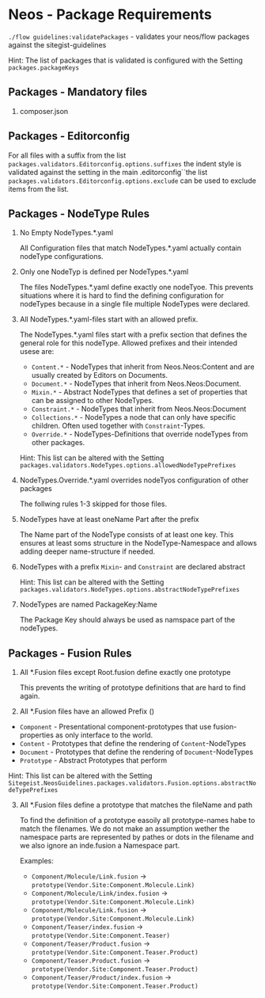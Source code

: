 # Neos -  Package Requirements

`./flow guidelines:validatePackages` - validates your neos/flow packages against the sitegist-guidelines

Hint: The list of packages that is validated is configured with the Setting `packages.packageKeys`

## Packages - Mandatory files

1. composer.json

## Packages - Editorconfig

For all files with a suffix from the list `packages.validators.Editorconfig.options.suffixes` 
the indent style is validated against the setting in the main .editorconfig``the list 
`packages.validators.Editorconfig.options.exclude` can be used to exclude items from the list.
 
## Packages - NodeType Rules

1. No Empty NodeTypes.*.yaml

   All Configuration files that match NodeTypes.*.yaml actually contain nodeType configurations.

2. Only one NodeTyp is defined per NodeTypes.*.yaml

   The files NodeTypes.*.yaml define exactly one nodeTyoe. This prevents situations where it is hard to find 
   the defining configuration for nodeTypes because in a single file multiple NodeTypes were declared.

3. All NodeTypes.*.yaml-files start with an allowed prefix.

   The NodeTypes.*.yaml files start with a prefix section that defines the general role for this nodeType. 
   Allowed prefixes and their intended usese are: 
   
   - `Content.*` - NodeTypes that inherit from Neos.Neos:Content and are usually created by Editors on Documents.  
   - `Document.*` - NodeTypes that inherit from Neos.Neos:Document.
   - `Mixin.*` - Abstract NodeTypes that defines a set of properties that can be assigned to other NodeTypes.
   - `Constraint.*` - NodeTypes that inherit from Neos.Neos:Document 
   - `Collections.*` - NodeTypes a node that can only have specific children. Often used together with `Constraint`-Types.
   - `Override.*` - NodeTypes-Definitions that override nodeTypes from other packages. 

   Hint: This list can be altered with the Setting `packages.validators.NodeTypes.options.allowedNodeTypePrefixes`

4. NodeTypes.Override.*.yaml overrides nodeTyos configuration of other packages

   The follwing rules 1-3 skipped for those files.

5. NodeTypes have at least oneName Part after the prefix

   The Name part of the NodeType consists of at least one key. This ensures at least soms structure in the 
   NodeType-Namespace and allows adding deeper name-structure if needed.

6. NodeTypes with a prefix `Mixin`- and `Constraint` are declared abstract

   Hint: This list can be altered with the Setting `packages.validators.NodeTypes.options.abstractNodeTypePrefixes`

7. NodeTypes are named PackageKey:Name

   The Package Key should always be used as namspace part of the nodeTypes.

## Packages - Fusion Rules

1. All *.Fusion files except Root.fusion define exactly one prototype

   This prevents the writing of prototype definitions that are hard to find again.

2. All *.Fusion files have an allowed Prefix ()

  - `Component` - Presentational component-prototypes that use fusion-properties as only interface to the world.
  - `Content` - Prototypes that define the rendering of `Content`-NodeTypes
  - `Document` - Prototypes that define the rendering of `Document`-NodeTypes
  - `Prototype` - Abstract Prototypes that perform 

Hint: This list can be altered with the Setting `Sitegeist.NeosGuidelines.packages.validators.Fusion.options.abstractNodeTypePrefixes`
  
3. All *.Fusion files define a prototype that matches the fileName and path

   To find the definition of a prototype easoily all prototype-names habe to match the filenames. 
   We do not make an assumption wether the namespace parts are represented by pathes or dots in the 
   filename and we also ignore an inde.fusion a Namespace part.
   
   Examples:
   
   -  `Component/Molecule/Link.fusion` -> `prototype(Vendor.Site:Component.Molecule.Link)`
   -  `Component/Molecule/Link/index.fusion` -> `prototype(Vendor.Site:Component.Molecule.Link)`
   -  `Component/Molecule/Link.fusion` -> `prototype(Vendor.Site:Component.Molecule.Link)`
   -  `Component/Teaser/index.fusion` -> `prototype(Vendor.Site:Component.Teaser)`
   -  `Component/Teaser/Product.fusion` -> `prototype(Vendor.Site:Component.Teaser.Product)`
   -  `Component/Teaser.Product.fusion` -> `prototype(Vendor.Site:Component.Teaser.Product)`
   -  `Component/Teaser/Product/index.fusion` -> `prototype(Vendor.Site:Component.Teaser.Product)`